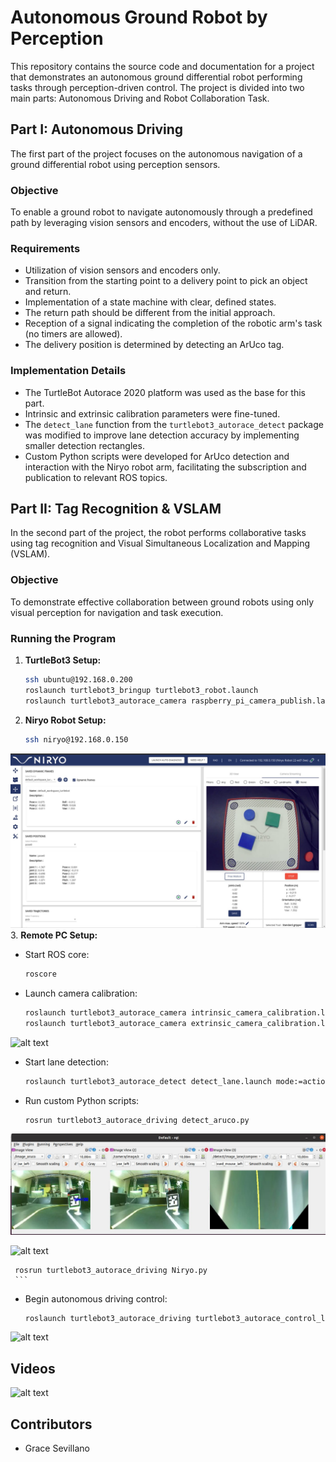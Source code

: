 
# Autonomous Ground Robot by Perception

This repository contains the source code and documentation for a project that demonstrates an autonomous ground differential robot performing tasks through perception-driven control. The project is divided into two main parts: Autonomous Driving and Robot Collaboration Task.

## Part I: Autonomous Driving

The first part of the project focuses on the autonomous navigation of a ground differential robot using perception sensors.

### Objective
To enable a ground robot to navigate autonomously through a predefined path by leveraging vision sensors and encoders, without the use of LiDAR.

### Requirements
- Utilization of vision sensors and encoders only.
- Transition from the starting point to a delivery point to pick an object and return.
- Implementation of a state machine with clear, defined states.
- The return path should be different from the initial approach.
- Reception of a signal indicating the completion of the robotic arm's task (no timers are allowed).
- The delivery position is determined by detecting an ArUco tag.

### Implementation Details
- The TurtleBot Autorace 2020 platform was used as the base for this part.
- Intrinsic and extrinsic calibration parameters were fine-tuned.
- The `detect_lane` function from the `turtlebot3_autorace_detect` package was modified to improve lane detection accuracy by implementing smaller detection rectangles.
- Custom Python scripts were developed for ArUco detection and interaction with the Niryo robot arm, facilitating the subscription and publication to relevant ROS topics.

## Part II: Tag Recognition & VSLAM

In the second part of the project, the robot performs collaborative tasks using tag recognition and Visual Simultaneous Localization and Mapping (VSLAM).




### Objective
To demonstrate effective collaboration between ground robots using only visual perception for navigation and task execution.

### Running the Program

1. **TurtleBot3 Setup:**
   ```sh
   ssh ubuntu@192.168.0.200
   roslaunch turtlebot3_bringup turtlebot3_robot.launch
   roslaunch turtlebot3_autorace_camera raspberry_pi_camera_publish.launch
   ```

2. **Niryo Robot Setup:**
   ```sh
   ssh niryo@192.168.0.150
   ```
![alt text](https://github.com/GraceSevillano/Robotics-Project/blob/main/SUPPORT%20IMAGES/WhatsApp%20Image%202023-12-11%20at%2006.46.58(1).jpeg)
3. **Remote PC Setup:**
   - Start ROS core:
     ```sh
     roscore
     ```
   - Launch camera calibration:
     ```sh
     roslaunch turtlebot3_autorace_camera intrinsic_camera_calibration.launch mode:=action
     roslaunch turtlebot3_autorace_camera extrinsic_camera_calibration.launch mode:=action
     ```
![alt text](https://github.com/GraceSevillano/Robotics-Project/blob/main/SUPPORT%20IMAGES/ezgif.com-video-to-gif.gif)

   - Start lane detection:
     ```sh
     roslaunch turtlebot3_autorace_detect detect_lane.launch mode:=action
     ```
   - Run custom Python scripts:
     ```sh
     rosrun turtlebot3_autorace_driving detect_aruco.py

![alt text](https://github.com/GraceSevillano/Robotics-Project/blob/main/SUPPORT%20IMAGES/WhatsApp%20Image%202023-12-11%20at%2006.46.58.jpeg)


![alt text](https://github.com/GraceSevillano/Robotics-Project/blob/main/SUPPORT%20IMAGES/ezgif.com-optimize(3).gif)
     
     rosrun turtlebot3_autorace_driving Niryo.py
     ```
   - Begin autonomous driving control:
     ```sh
     roslaunch turtlebot3_autorace_driving turtlebot3_autorace_control_lane.launch
     ```
![alt text](https://github.com/GraceSevillano/Robotics-Project/blob/main/SUPPORT%20IMAGES/ezgif.com-video-to-gif(1).gif)

## Videos
![alt text](https://github.com/GraceSevillano/Robotics-Project/blob/main/SUPPORT%20IMAGES/ezgif.com-video-to-gif(2).gif)

## Contributors

- Grace Sevillano
